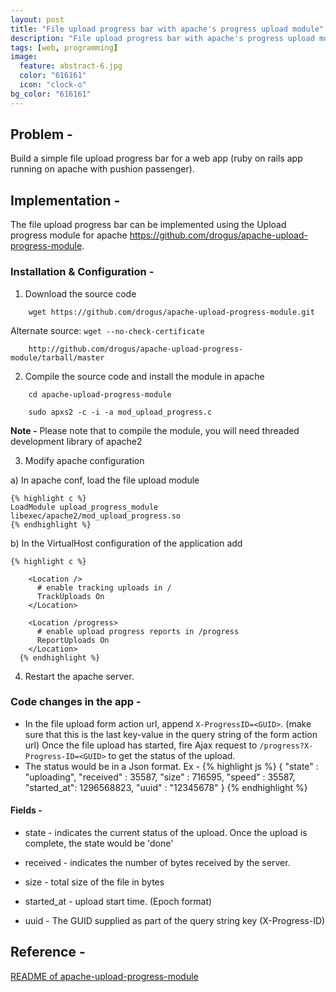 ```yaml
---
layout: post
title: "File upload progress bar with apache's progress upload module"
description: "File upload progress bar with apache's progress upload module."
tags: [web, programming]
image:
  feature: abstract-6.jpg
  color: "616161"
  icon: "clock-o"
bg_color: "616161"
---
```


## Problem -

  Build a simple file upload progress bar for a  web app (ruby on rails app running on apache with pushion passenger).

## Implementation -

The file upload progress bar can be implemented using the Upload progress module for apache <https://github.com/drogus/apache-upload-progress-module>.

### Installation & Configuration -

1) Download the source code

```
    wget https://github.com/drogus/apache-upload-progress-module.git
```

Alternate source: `wget --no-check-certificate`

```
    http://github.com/drogus/apache-upload-progress-module/tarball/master
```

2) Compile the source code and install the module in apache

```shell
    cd apache-upload-progress-module
```

```
    sudo apxs2 -c -i -a mod_upload_progress.c
```

**Note -** Please note that to compile the module, you will need threaded development library of apache2

3) Modify apache configuration

a) In apache conf, load the file upload module

    {% highlight c %}
    LoadModule upload_progress_module libexec/apache2/mod_upload_progress.so
    {% endhighlight %}

b) In the VirtualHost configuration of the application add

    {% highlight c %}
    
        <Location />
          # enable tracking uploads in /
          TrackUploads On
        </Location>
    
        <Location /progress>
          # enable upload progress reports in /progress
          ReportUploads On
        </Location>
      {% endhighlight %}

4) Restart the apache server.

### Code changes in the app -

- In the file upload form action url, append `X-ProgressID=<GUID>`.
 (make sure that this is the last key-value in the query string of the form action url) Once the file upload has started, fire Ajax request to `/progress?X-Progress-ID=<GUID>` to get the status of the upload.
- The status would be in a Json format.
Ex -
{% highlight js %}
{ "state" : "uploading", "received" : 35587, "size" : 716595, "speed" : 35587, "started_at": 1296568823, "uuid" : "12345678" }
{% endhighlight %}

#### Fields -

  - state - indicates the current status of the upload. Once the upload is complete, the state would be 'done'

  - received - indicates the number of bytes received by the server.

  - size - total size of the file in bytes

  - started_at - upload start time. (Epoch format)

  - uuid - The GUID supplied as part of the query string key (X-Progress-ID)

## Reference -

[README of apache-upload-progress-module](https://github.com/drogus/apache-upload-progress-module)